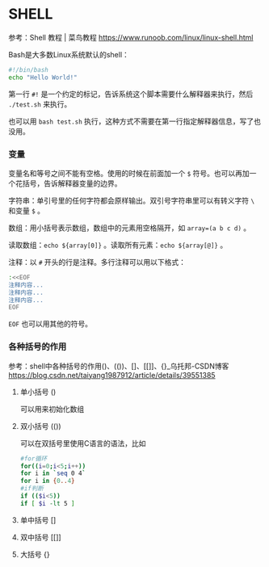 # SHELL

参考：Shell 教程 | 菜鸟教程
https://www.runoob.com/linux/linux-shell.html



Bash是大多数Linux系统默认的shell：

```bash
#!/bin/bash
echo "Hello World!"
```

第一行 `#!` 是一个约定的标记，告诉系统这个脚本需要什么解释器来执行，然后 `./test.sh` 来执行。

也可以用 `bash test.sh` 执行，这种方式不需要在第一行指定解释器信息，写了也没用。



### 变量

变量名和等号之间不能有空格。使用的时候在前面加一个 `$` 符号。也可以再加一个花括号，告诉解释器变量的边界。

字符串：单引号里的任何字符都会原样输出。双引号字符串里可以有转义字符 `\` 和变量 `$` 。

数组：用小括号表示数组，数组中的元素用空格隔开，如 `array=(a b c d)` 。

读取数组：`echo ${array[0]}` 。读取所有元素：`echo ${array[@]}` 。

注释：以 `#` 开头的行是注释。多行注释可以用以下格式：

```bash
:<<EOF
注释内容...
注释内容...
注释内容...
EOF
```

`EOF` 也可以用其他的符号。



### 各种括号的作用

参考：shell中各种括号的作用()、(())、[]、[[]]、{}_乌托邦-CSDN博客
https://blog.csdn.net/taiyang1987912/article/details/39551385

1. 单小括号 ()

   可以用来初始化数组

2. 双小括号 (())

   可以在双括号里使用C语言的语法，比如

   ```bash
   #for循环
   for((i=0;i<5;i++))
   for i in `seq 0 4`  
   for i in {0..4}
   #if判断
   if (($i<5))
   if [ $i -lt 5 ]
   ```

3. 单中括号 []
4. 双中括号 [[]]
5. 大括号 {}





